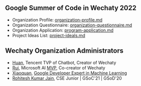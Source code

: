 ## Google Summer of Code in Wechaty 2022

- Organization Profile: [organization-profile.md](organization-profile.md)
- Organization Questionnaire: [organization-questionnaire.md](organization-questionnaire.md)
- Organization Application: [program-application.md](program-application.md)
- Project Ideas List: [project-ideals.md](project-ideals.md)

## Wechaty Organization Administrators

- [Huan](https://wechaty.js.org/contributors/huan), Tencent TVP of Chatbot, Creator of Wechaty
- [Rui](https://pre-angel.com/peoples/jiarui-li/), Microsoft AI [MVP](https://mvp.microsoft.com/en-us/PublicProfile/5003226), Co-creator of Wechaty
- [Xiaoquan](https://www.xiaoquankong.ai/), [Google Developer Expert in Machine Learning](https://developers.google.com/community/experts/directory/profile/profile-xiaoquan-kong)
- [Rohitesh Kumar Jain](https://github.com/Rohitesh-Kumar-Jain), CSE Junior | GSoC'21 | GSoD'20
